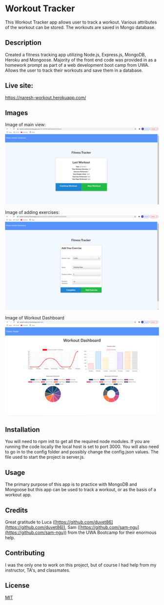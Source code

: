 # Workout Tracker
This Workout Tracker app allows user to track a workout. Various attributes of the workout can be stored. The workouts are saved in  Mongo database.

## Description 
Created a fitness tracking app utilizing Node.js, Express.js, MongoDB, Heroku and Mongoose. Majority of the front end code was provided in as a homework prompt as part of a web development boot camp from UWA. Allows the user to track their workouts and save them in a database.

## Live site: 
https://naresh-workout.herokuapp.com/

## Images
Image of main view:
![Image of user's view when you visit the site](./public/images/main-view.png)

Image of adding exercises:
![Image of user's view when adding an exercise](./public/images/exercise-view.png)

Image of Workout Dashboard
![Image of user's view when looking at the Workout Dashboard](./public/images/workout-dashboard.png)

## Installation 
You will need to npm init to get all the required node modules. If you are running the code locally the local host is set to port 3000. You will also need to go in to the config folder and possibly change the config.json values. The file used to start the project is server.js.

## Usage 
The primary purpose of this app is to practice with MongoDB and Mongoose but this app can be used to track a workout, or as the basis of a workout app.

## Credits 
Great gratitude to Luca ([https://github.com/duvet86](https://github.com/duvet86)), Sam ([https://github.com/sam-ngu](https://github.com/sam-ngu)) from the UWA Bootcamp for their enormous help.
## Contributing 
I was the only one to work on this project, but of course I had help from my instructor, TA's, and classmates.

## License
[MIT](https://choosealicense.com/licenses/mit/)
